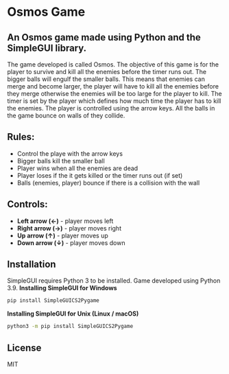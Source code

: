 # Osmos Game
## An Osmos game made using Python and the SimpleGUI library. 

The game developed is called Osmos. The objective of this game is for the player to survive and kill all the enemies before the timer runs out. The bigger balls will engulf the smaller balls. This means that enemies can merge and become larger, the player will have to kill all the enemies before they merge otherwise the enemies will be too large for the player to kill. The timer is set by the player which defines how much time the player has to kill the enemies. The player is controlled using the arrow keys. All the balls in the game bounce on walls of they collide. 

## Rules:
- Control the playe with the arrow keys
- Bigger balls kill the smaller ball
- Player wins when all the enemies are dead
- Player loses if the it gets killed or the timer runs out (if set)
- Balls (enemies, player) bounce if there is a collision with the wall

## Controls:
- **Left arrow (←)** - player moves left
- **Right arrow (→)** - player moves right
- **Up arrow (↑)** - player moves up
- **Down arrow (↓)** - player moves down

## Installation

SimpleGUI requires Python 3 to be installed. Game developed using Python 3.9. 
**Installing SimpleGUI for Windows**

```sh
pip install SimpleGUICS2Pygame
```

**Installing SimpleGUI for Unix (Linux / macOS)**

```sh
python3 -m pip install SimpleGUICS2Pygame
```



## License
MIT
